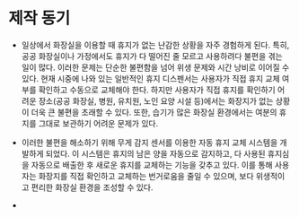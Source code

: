 # 제작 동기

  * 일상에서 화장실을 이용할 때 휴지가 없는 난감한 상황을 자주 경험하게 된다. 특히, 공공 화장실이나 가정에서도 휴지가 다 떨어진 줄 모르고 사용하려다 불편을 겪는 일이 많다. 이러한 문제는 단순한 불편함을 넘어 위생 문제와 시간 낭비로 이어질 수 있다.
  현재 시중에 나와 있는 일반적인 휴지 디스펜서는 사용자가 직접 휴지 교체 여부를 확인하고 수동으로 교체해야 한다. 하지만 사용자가 직접 휴지를 확인하기 어려운 장소(공공 화장실, 병원, 유치원, 노인 요양 시설 등)에서는 화장지가 없는 상황이 더욱 큰 불편을 초래할 수 있다. 또한, 습기가 많은 화장실 환경에서는 여분의 휴지를 그대로 보관하기 어려운 문제가 있다.
  * 이러한 불편을 해소하기 위해 무게 감지 센서를 이용한 자동 휴지 교체 시스템을 개발하게 되었다. 이 시스템은 휴지의 남은 양을 자동으로 감지하고, 다 사용된 휴지심을 자동으로 배출한 후 새로운 휴지를 교체하는 기능을 갖추고 있다. 이를 통해 사용자는 화장지를 직접 확인하고 교체하는 번거로움을 줄일 수 있으며, 보다 위생적이고 편리한 화장실 환경을 조성할 수 있다.

  * 
